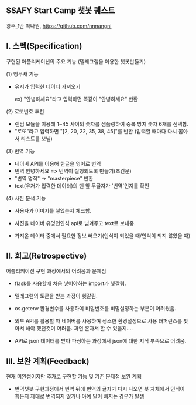 ## SSAFY Start Camp 챗봇 퀘스트

광주_1반 박나원, https://github.com/nnnangni 





## Ⅰ. 스펙(Specification)

구현된 어플리케이션의 주요 기능 (텔레그램을 이용한 챗봇만들기)

(1) 앵무새 기능

- 유저가 입력한 데이터 가져오기

  ex)  "안녕하세요"라고 입력하면 똑같이 "안녕하세요" 반환

(2) 로또번호 추천

- 랜덤 모듈을 이용해 1~45 사이의 숫자를 샘플링하여 중복 방지 숫자 6개를 선택함.
- "로또"라고 입력하면 "[2, 20, 22, 35, 38, 45]"를 반환 (입력할 때마다 다시 뽑아서 리스트를 보냄)

(3) 번역 기능

- 네이버 API를 이용해 한글을 영어로 번역
- 번역 안녕하세요 => 번역이 실행되도록 만들기(조건문)
- "번역 명작" → "masterpiece" 반환
- text(유저가 입력한 데이터)의 맨 앞 두글자가 '번역'인지를 확인

(4) 사진 분석 기능

- 사용자가 이미지를 넣었는지 체크함.

- 사진을 네이버 유명인인식 api로 넘겨주고 text로 보내줌.
- 가져온 데이터 중에서 필요한 정보 빼오기(인식이 되었을 때/인식이 되지 않았을 때)

## Ⅱ. 회고(Retrospective)

어플리케이션 구현 과정에서의 어려움과 문제점

- flask를 사용할때 처음 넣어야하는 import가 헷갈림.
- 텔레그램의 토큰을 받는 과정이 헷갈림.
- os.getenv 환경변수를 사용하여 비밀번호를 비밀설정하는 부분이 어려웠음.

- 외부 API를 활용할 때 네이버를 사용하며 생소한 환경설정으로 사용 래퍼런스를 찾아서 해야 했던것이 어려움. 과연 혼자서 할 수 있을지....
- API로 json 데이터를 받아 파싱하는 과정에서 json에 대한 지식 부족으로 어려움.

## Ⅲ. 보완 계획(Feedback)

현재 미완성이지만 추가로 구현할 기능 및 기존 문제점 보완 계획

- 번역챗봇 구현과정에서 번역 뒤에 번역의 글자가 다시 나오면 봇 자체에서 인식이 힘든지 제대로 번역되지 않거나 아예 말이 빠지는 경우가 발생

